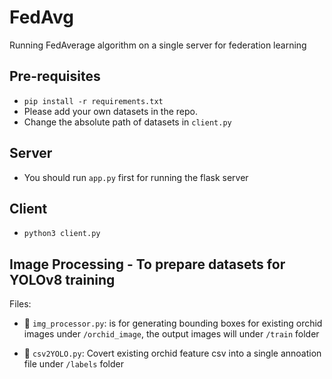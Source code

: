 # FedAvg
Running FedAverage algorithm on a single server for federation learning

## Pre-requisites

- `pip install -r requirements.txt`
- Please add your own datasets in the repo.
- Change the absolute path of datasets in `client.py`

## Server
- You should run `app.py` first for running the flask server

## Client

- `python3 client.py`


## Image Processing - To prepare datasets for YOLOv8 training

Files:


- 📄 `img_processor.py`: is for generating bounding boxes for existing orchid images under `/orchid_image`, the output images will under `/train` folder

- 📄 `csv2YOLO.py`:  Covert existing orchid feature csv into a single annoation file under `/labels` folder


